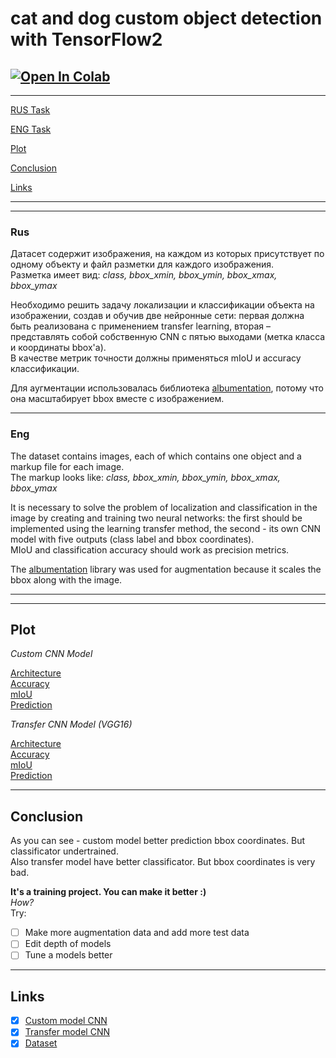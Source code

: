 # cat and dog custom object detection with TensorFlow2 
[![Open In Colab](https://colab.research.google.com/assets/colab-badge.svg)](https://colab.research.google.com/github/DMBabich/cat_dog_custom_object_detection/blob/main/CV_OD_ALL.ipynb)
---
---
[RUS Task](https://github.com/DMBabich/cat_dog_custom_object_detection#rus)

[ENG Task](https://github.com/DMBabich/cat_dog_custom_object_detection#eng)

[Plot](https://github.com/DMBabich/cat_dog_custom_object_detection#eng)

[Conclusion](https://github.com/DMBabich/cat_dog_custom_object_detection#conclusion)

[Links](https://github.com/DMBabich/cat_dog_custom_object_detection#links)

---
---
### Rus
Датасет содержит изображения, на каждом из которых присутствует по одному объекту и файл разметки для каждого изображения.
<br>Разметка имеет вид: *class, bbox_xmin, bbox_ymin, bbox_xmax, bbox_ymax*

Необходимо решить задачу локализации и классификации объекта на изображении, создав и обучив 
две  нейронные  сети:  первая  должна  быть  реализована  с  применением  transfer  learning,  вторая  – 
представлять собой собственную CNN с пятью выходами (метка класса и координаты bbox'а). 
<br>В качестве метрик точности должны применяться mIoU и accuracy классификации.

Для аугментации использовалась библиотека [albumentation](https://albumentations.ai/), потому что она масштабирует bbox вместе с изображением.

---
### Eng
The dataset contains images, each of which contains one object and a markup file for each image.
<br>The markup looks like: *class, bbox_xmin, bbox_ymin, bbox_xmax, bbox_ymax*

It is necessary to solve the problem of localization and classification in the image by creating and training two neural networks: the first should be implemented using the learning transfer method, the second - its own CNN model with five outputs (class label and bbox coordinates).
<br>MIoU and classification accuracy should work as precision metrics.

The [albumentation](https://albumentations.ai/) library was used for augmentation because it scales the bbox along with the image. 

---
---

## Plot

_Custom CNN Model_

[Architecture](https://github.com/DMBabich/cat_dog_custom_object_detection/blob/main/plots/Custom_detection_CNN.png)
<br>[Accuracy](https://github.com/DMBabich/cat_dog_custom_object_detection/blob/main/plots/small_Custom_CNN_acc.png)
<br>[mIoU](https://github.com/DMBabich/cat_dog_custom_object_detection/blob/main/plots/small_Custom_CNN_mIoU.png)
<br>[Prediction](https://github.com/DMBabich/cat_dog_custom_object_detection/blob/main/plots/prediction_custom.png)


_Transfer CNN Model (VGG16)_

[Architecture](https://github.com/DMBabich/cat_dog_custom_object_detection/blob/main/plots/Transfer_detection_VGG16.png)
<br>[Accuracy](https://github.com/DMBabich/cat_dog_custom_object_detection/blob/main/plots/small_Transfer_VGG16_CNN_acc.png)
<br>[mIoU](https://github.com/DMBabich/cat_dog_custom_object_detection/blob/main/plots/small_Transfer_VGG16_CNN_mIoU.png)
<br>[Prediction](https://github.com/DMBabich/cat_dog_custom_object_detection/blob/main/plots/prediction_transfer_learning.png)

---

## Conclusion

As you can see - custom model better prediction bbox coordinates. But classificator undertrained.
<br>Also transfer model have better classificator. But bbox coordinates is very bad.

**It's a training project. You can make it better :)**
<br>_How?_
<br>Try:
- [ ] Make more augmentation data and add more test data
- [ ] Edit depth of models
- [ ] Tune a models better

---

## Links

- [X] [Custom model CNN](https://drive.google.com/file/d/1pnvjx2klYlTPiPhJXVzaLNMkboPZ8M0u/view?usp=sharing)
- [X] [Transfer model CNN](https://drive.google.com/file/d/1PgLgtM1cprIpNDoCALg-9Sq4YWZVzeOL/view?usp=sharing)
- [X] [Dataset](https://drive.google.com/file/d/1Lgq5KD9ZrW1WTeIVGgNyL32wv3YHOn-1/view?usp=sharing)
